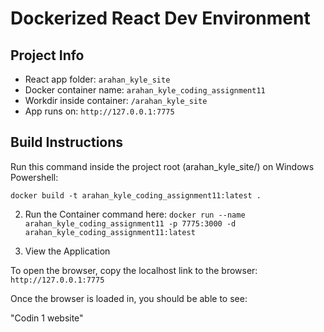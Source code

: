 # Dockerized React Dev Environment

## Project Info
- React app folder: `arahan_kyle_site`
- Docker container name: `arahan_kyle_coding_assignment11`
- Workdir inside container: `/arahan_kyle_site`
- App runs on: `http://127.0.0.1:7775`

## Build Instructions
Run this command inside the project root (arahan_kyle_site/) on Windows Powershell:

`docker build -t arahan_kyle_coding_assignment11:latest .`

2. Run the Container command here:
`docker run --name arahan_kyle_coding_assignment11 -p 7775:3000 -d arahan_kyle_coding_assignment11:latest`

3. View the Application

To open the browser, copy the localhost link to the browser:
 `http://127.0.0.1:7775`

Once the browser is loaded in, you should be able to see:

"Codin 1 website"
